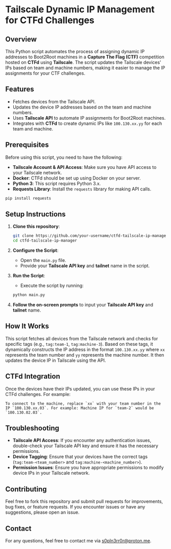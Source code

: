 
# Tailscale Dynamic IP Management for CTFd Challenges

## Overview

This Python script automates the process of assigning dynamic IP addresses to Boot2Root machines in a **Capture The Flag (CTF)** competition hosted on **CTFd** using **Tailscale**. The script updates the Tailscale devices' IPs based on team and machine numbers, making it easier to manage the IP assignments for your CTF challenges.

## Features

- Fetches devices from the Tailscale API.
- Updates the device IP addresses based on the team and machine numbers.
- Uses **Tailscale API** to automate IP assignments for Boot2Root machines.
- Integrates with **CTFd** to create dynamic IPs like `100.130.xx.yy` for each team and machine.

## Prerequisites

Before using this script, you need to have the following:

- **Tailscale Account & API Access**: Make sure you have API access to your Tailscale network.
- **Docker**: CTFd should be set up using Docker on your server.
- **Python 3**: This script requires Python 3.x.
- **Requests Library**: Install the `requests` library for making API calls.

```bash
pip install requests
```

## Setup Instructions

1. **Clone this repository**:
   ```bash
   git clone https://github.com/your-username/ctfd-tailscale-ip-manager.git
   cd ctfd-tailscale-ip-manager
   ```

2. **Configure the Script**:
   - Open the `main.py` file.
   - Provide your **Tailscale API key** and **tailnet** name in the script.

3. **Run the Script**:
   - Execute the script by running:
   ```bash
   python main.py
   ```

4. **Follow the on-screen prompts** to input your **Tailscale API key** and **tailnet** name.

## How It Works

This script fetches all devices from the Tailscale network and checks for specific tags (e.g., `tag:team-1`, `tag:machine-3`). Based on these tags, it dynamically constructs the IP address in the format `100.130.xx.yy` where `xx` represents the team number and `yy` represents the machine number. It then updates the device IP in Tailscale using the API.

## CTFd Integration

Once the devices have their IPs updated, you can use these IPs in your CTFd challenges. For example:

```
To connect to the machine, replace `xx` with your team number in the IP `100.130.xx.03`. For example: Machine IP for `team-2` would be `100.130.02.03`.
```

## Troubleshooting

- **Tailscale API Access**: If you encounter any authentication issues, double-check your Tailscale API key and ensure it has the necessary permissions.
- **Device Tagging**: Ensure that your devices have the correct tags (`tag:team-<team_number>` and `tag:machine-<machine_number>`).
- **Permission Issues**: Ensure you have appropriate permissions to modify device IPs in your Tailscale network.

## Contributing

Feel free to fork this repository and submit pull requests for improvements, bug fixes, or feature requests. If you encounter issues or have any suggestions, please open an issue.

## Contact

For any questions, feel free to contact me via [s0pln3rr0r@proton.me](mailto:s0pln3rr0r@proton.me).
